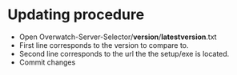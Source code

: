 # Updating procedure

- Open Overwatch-Server-Selector/__version__/__latestversion__.txt
- First line corresponds to the version to compare to.
- Second line corresponds to the url the the setup/exe is located.
- Commit changes
